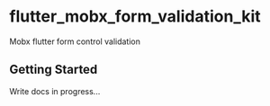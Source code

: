 # flutter_mobx_form_validation_kit

Mobx flutter form control validation

## Getting Started

Write docs in progress...